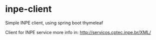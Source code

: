# inpe-client
Simple INPE client, using spring boot thymeleaf

Client for INPE service more info in:
http://servicos.cptec.inpe.br/XML/
